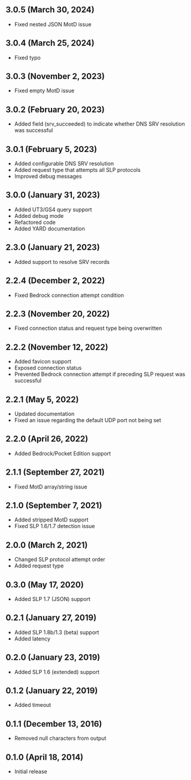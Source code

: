 ## 3.0.5 (March 30, 2024)
- Fixed nested JSON MotD issue

## 3.0.4 (March 25, 2024)
- Fixed typo

## 3.0.3 (November 2, 2023)
- Fixed empty MotD issue

## 3.0.2 (February 20, 2023)
- Added field (srv_succeeded) to indicate whether DNS SRV resolution was successful

## 3.0.1 (February 5, 2023)
- Added configurable DNS SRV resolution
- Added request type that attempts all SLP protocols
- Improved debug messages

## 3.0.0 (January 31, 2023)
- Added UT3/GS4 query support
- Added debug mode
- Refactored code
- Added YARD documentation

## 2.3.0 (January 21, 2023)
- Added support to resolve SRV records

## 2.2.4 (December 2, 2022)
- Fixed Bedrock connection attempt condition

## 2.2.3 (November 20, 2022)
- Fixed connection status and request type being overwritten

## 2.2.2 (November 12, 2022)
- Added favicon support
- Exposed connection status
- Prevented Bedrock connection attempt if preceding SLP request was successful

## 2.2.1 (May 5, 2022)
- Updated documentation
- Fixed an issue regarding the default UDP port not being set

## 2.2.0 (April 26, 2022)
- Added Bedrock/Pocket Edition support

## 2.1.1 (September 27, 2021)
- Fixed MotD array/string issue

## 2.1.0 (September 7, 2021)
- Added stripped MotD support
- Fixed SLP 1.6/1.7 detection issue

## 2.0.0 (March 2, 2021)
- Changed SLP protocol attempt order
- Added request type

## 0.3.0 (May 17, 2020)
- Added SLP 1.7 (JSON) support

## 0.2.1 (January 27, 2019)
- Added SLP 1.8b/1.3 (beta) support
- Added latency

## 0.2.0 (January 23, 2019)
- Added SLP 1.6 (extended) support

## 0.1.2 (January 22, 2019)
- Added timeout

## 0.1.1 (December 13, 2016)
- Removed null characters from output

## 0.1.0 (April 18, 2014)
- Initial release
